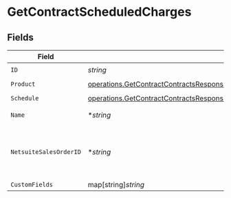 # GetContractScheduledCharges


## Fields

| Field                                                                                                                                                                                                                              | Type                                                                                                                                                                                                                               | Required                                                                                                                                                                                                                           | Description                                                                                                                                                                                                                        |
| ---------------------------------------------------------------------------------------------------------------------------------------------------------------------------------------------------------------------------------- | ---------------------------------------------------------------------------------------------------------------------------------------------------------------------------------------------------------------------------------- | ---------------------------------------------------------------------------------------------------------------------------------------------------------------------------------------------------------------------------------- | ---------------------------------------------------------------------------------------------------------------------------------------------------------------------------------------------------------------------------------- |
| `ID`                                                                                                                                                                                                                               | *string*                                                                                                                                                                                                                           | :heavy_check_mark:                                                                                                                                                                                                                 | N/A                                                                                                                                                                                                                                |
| `Product`                                                                                                                                                                                                                          | [operations.GetContractContractsResponse200ApplicationJSONResponseBodyDataCurrentScheduledChargesProduct](../../models/operations/getcontractcontractsresponse200applicationjsonresponsebodydatacurrentscheduledchargesproduct.md) | :heavy_check_mark:                                                                                                                                                                                                                 | N/A                                                                                                                                                                                                                                |
| `Schedule`                                                                                                                                                                                                                         | [operations.GetContractContractsResponseSchedule](../../models/operations/getcontractcontractsresponseschedule.md)                                                                                                                 | :heavy_check_mark:                                                                                                                                                                                                                 | N/A                                                                                                                                                                                                                                |
| `Name`                                                                                                                                                                                                                             | **string*                                                                                                                                                                                                                          | :heavy_minus_sign:                                                                                                                                                                                                                 | displayed on invoices                                                                                                                                                                                                              |
| `NetsuiteSalesOrderID`                                                                                                                                                                                                             | **string*                                                                                                                                                                                                                          | :heavy_minus_sign:                                                                                                                                                                                                                 | This field's availability is dependent on your client's configuration.                                                                                                                                                             |
| `CustomFields`                                                                                                                                                                                                                     | map[string]*string*                                                                                                                                                                                                                | :heavy_minus_sign:                                                                                                                                                                                                                 | N/A                                                                                                                                                                                                                                |